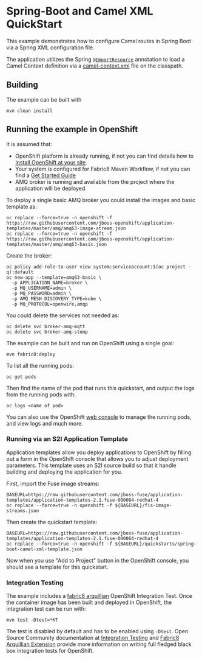 # Spring-Boot and Camel XML QuickStart

This example demonstrates how to configure Camel routes in Spring Boot via a Spring XML configuration file.

The application utilizes the Spring [`@ImportResource`](http://docs.spring.io/spring/docs/current/javadoc-api/org/springframework/context/annotation/ImportResource.html) annotation to load a Camel Context definition via a [camel-context.xml](src/main/resources/spring/camel-context.xml) file on the classpath.

## Building

The example can be built with

    mvn clean install

## Running the example in OpenShift

It is assumed that:

- OpenShift platform is already running, if not you can find details how to [Install OpenShift at your site](https://docs.openshift.com/container-platform/3.9/install_config/index.html).
- Your system is configured for Fabric8 Maven Workflow, if not you can find a [Get Started Guide](https://access.redhat.com/documentation/en-us/red_hat_jboss_fuse/7.0-tp/html-single/fuse_on_openshift_guide/)
- AMQ broker is running and available from the project where the application will be deployed.

To deploy a single basic AMQ broker you could install the images and basic template as: 

    oc replace --force=true -n openshift -f https://raw.githubusercontent.com/jboss-openshift/application-templates/master/amq/amq63-image-stream.json  
    oc replace --force=true -n openshift -f https://raw.githubusercontent.com/jboss-openshift/application-templates/master/amq/amq63-basic.json    

Create the broker:

    oc policy add-role-to-user view system:serviceaccount:$(oc project -q):default
    oc new-app --template=amq63-basic \
      -p APPLICATION_NAME=broker \
      -p MQ_USERNAME=admin \
      -p MQ_PASSWORD=admin \
      -p AMQ_MESH_DISCOVERY_TYPE=kube \
      -p MQ_PROTOCOL=openwire,amqp

You could delete the services not needed as:

    oc delete svc broker-amq-mqtt
    oc delete svc broker-amq-stomp

The example can be built and run on OpenShift using a single goal:

    mvn fabric8:deploy

To list all the running pods:

    oc get pods

Then find the name of the pod that runs this quickstart, and output the logs from the running pods with:

    oc logs <name of pod>

You can also use the OpenShift [web console](https://docs.openshift.com/container-platform/3.9/getting_started/developers_console.html#developers-console-video) to manage the running pods, and view logs and much more.

### Running via an S2I Application Template

Application templates allow you deploy applications to OpenShift by filling out a form in the OpenShift console that allows you to adjust deployment parameters.  This template uses an S2I source build so that it handle building and deploying the application for you.


First, import the Fuse image streams:

    BASEURL=https://raw.githubusercontent.com/jboss-fuse/application-templates/application-templates-2.1.fuse-000064-redhat-4
    oc replace --force=true -n openshift -f ${BASEURL}/fis-image-streams.json

Then create the quickstart template:

    BASEURL=https://raw.githubusercontent.com/jboss-fuse/application-templates/application-templates-2.1.fuse-000064-redhat-4
    oc replace --force=true -n openshift -f ${BASEURL}/quickstarts/spring-boot-camel-xml-template.json

Now when you use "Add to Project" button in the OpenShift console, you should see a template for this quickstart. 

### Integration Testing

The example includes a [fabric8 arquillian](https://github.com/fabric8io/fabric8/tree/v2.2.170.redhat/components/fabric8-arquillian) OpenShift Integration Test. 
Once the container image has been built and deployed in OpenShift, the integration test can be run with:

    mvn test -Dtest=*KT

The test is disabled by default and has to be enabled using `-Dtest`. Open Source Community documentation at [Integration Testing](https://fabric8.io/guide/testing.html) and [Fabric8 Arquillian Extension](https://fabric8.io/guide/arquillian.html) provide more information on writing full fledged black box integration tests for OpenShift. 
